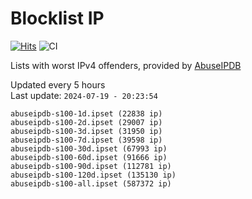 # Blocklist IP

[![Hits](https://hits.seeyoufarm.com/api/count/incr/badge.svg?url=https%3A%2F%2Fgithub.com%2Fborestad%2Fblocklist-ip%2F&count_bg=%2379C83D&title_bg=%23555555&icon=&icon_color=%23E7E7E7&title=hits&edge_flat=false)](https://hits.seeyoufarm.com)  ![CI](https://img.shields.io/github/workflow/status/borestad/blocklist-ip/CI?style=flat-square)

Lists with worst IPv4 offenders, provided by [AbuseIPDB](https://www.abuseipdb.com/)

<!-- FOOTER-PLACEHOLDER -->
Updated every 5 hours<br>
Last update: `2024-07-19 - 20:23:54`
```
abuseipdb-s100-1d.ipset (22838 ip)
abuseipdb-s100-2d.ipset (29007 ip)
abuseipdb-s100-3d.ipset (31950 ip)
abuseipdb-s100-7d.ipset (39598 ip)
abuseipdb-s100-30d.ipset (67993 ip)
abuseipdb-s100-60d.ipset (91666 ip)
abuseipdb-s100-90d.ipset (112781 ip)
abuseipdb-s100-120d.ipset (135130 ip)
abuseipdb-s100-all.ipset (587372 ip)
```
